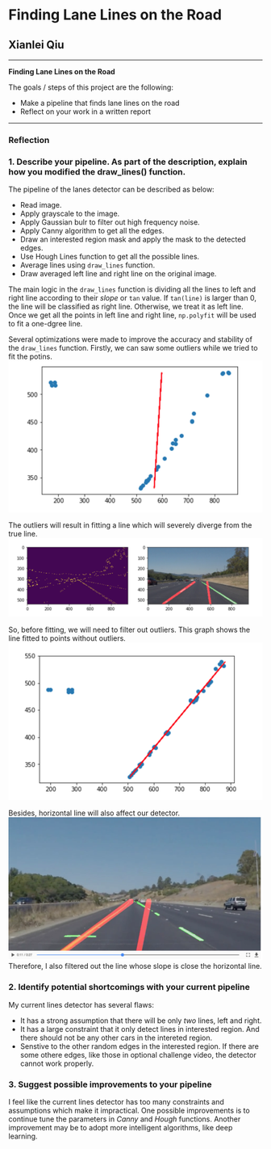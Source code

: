 # **Finding Lane Lines on the Road** 

## Xianlei Qiu

---

**Finding Lane Lines on the Road**

The goals / steps of this project are the following:
* Make a pipeline that finds lane lines on the road
* Reflect on your work in a written report


[//]: # (Image References)

[fitted_line_after_filter_outlier]: ./report_img/fitted_line_after_filter_outlier.jpg
[fitted_line_before_filter_outlier]: ./report_img/fitted_line_before_filter_outlier.jpg
[img_before_filter_horizatal_line]: ./report_img/img_before_filter_horizatal_line.jpg
[img_before_filter_outlier]: ./report_img/img_before_filter_outlier.jpg


---

### Reflection

### 1. Describe your pipeline. As part of the description, explain how you modified the draw_lines() function.

The pipeline of the lanes detector can be described as below:


* Read image.
* Apply grayscale to the image.
* Apply Gaussian bulr to filter out high frequency noise.
* Apply Canny algorithm to get all the edges.
* Draw an interested region mask and apply the mask to the detected edges.
* Use Hough Lines function to get all the possible lines.
* Average lines using `draw_lines` function.
* Draw averaged left line and right line on the original image. 

The main logic in the `draw_lines` function is dividing all the lines to left and right line 
according to their *slope* or `tan` value. If `tan(line)` is larger than 0, the line will be 
classified as right line. Otherwise, we treat it as left line. Once we get all the points in
left line and right line, `np.polyfit` will be used to fit a one-dgree line. 

Several optimizations were made to improve the accuracy and stability of the `draw_lines` function.
Firstly, we can saw some outliers while we tried to fit the potins.
![fitted_line_before_filter_outlier][fitted_line_before_filter_outlier]

The outliers will result in fitting a line which will severely diverge from the true line.
![img_before_filter_outlier][img_before_filter_outlier]

So, before fitting, we will need to filter out outliers. This graph shows the line fitted to points without outliers.
![fitted_line_after_filter_outlier][fitted_line_after_filter_outlier]


Besides, horizontal line will also affect our detector. 
![img_before_filter_horizatal_line][img_before_filter_horizatal_line]
Therefore, I also filtered out the line whose slope is close the horizontal line. 


### 2. Identify potential shortcomings with your current pipeline

My current lines detector has several flaws: 
* It has a strong assumption that there will be only *two* lines, left and right.
* It has a large constraint that it only detect lines in interested region. And there should not be any other cars in the intereted region. 
* Senstive to the other random edges in the interested region. If there are some othere edges, like those in optional challenge video, the detector cannot work properly.

### 3. Suggest possible improvements to your pipeline

I feel like the current lines detector has too many constraints and assumptions which make it impractical.
One possible improvements is to continue tune the parameters in *Canny* and *Hough* functions. Another improvement may be to adopt more intelligent algorithms, like deep learning.

